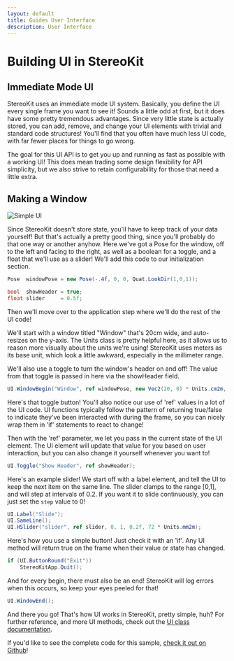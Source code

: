 ```yaml
---
layout: default
title: Guides User Interface
description: User Interface
---
```


# Building UI in StereoKit

## Immediate Mode UI

StereoKit uses an immediate mode UI system. Basically, you define the UI
every single frame you want to see it! Sounds a little odd at first, but
it does have some pretty tremendous advantages. Since very little state is
actually stored, you can add, remove, and change your UI elements with trivial
and standard code structures! You'll find that you often have much less UI
code, with far fewer places for things to go wrong.

The goal for this UI API is to get you up and running as fast as possible
with a working UI! This does mean trading some design flexibility for API
simplicity, but we also strive to retain configurability for those that need
a little extra.

## Making a Window

![Simple UI]({{site.url}}/img/screenshots/GuideUserInterface.jpg)

Since StereoKit doesn't store state, you'll have to keep track of your
data yourself! But that's actually a pretty good thing, since you'll
probably do that one way or another anyhow. Here we've got a Pose for
the window, off to the left and facing to the right, as well as a boolean
for a toggle, and a float that we'll use as a slider! We'll add this code
to our initialization section.
```csharp
Pose  windowPose = new Pose(-.4f, 0, 0, Quat.LookDir(1,0,1));

bool  showHeader = true;
float slider     = 0.5f;
```
Then we'll move over to the application step where we'll do the rest of the UI code!

We'll start with a window titled "Window" that's 20cm wide, and auto-resizes on the
y-axis. The Units class is pretty helpful here, as it allows us to reason more visually
about the units we're using! StereoKit uses meters as its base unit, which look a little
awkward, especially in the millimeter range.

We'll also use a toggle to turn the window's header on and off! The value from that toggle
is passed in here via the showHeader field.
```csharp
UI.WindowBegin("Window", ref windowPose, new Vec2(20, 0) * Units.cm2m, showHeader);

```
Here's that toggle button! You'll also notice our use of 'ref' values in a lot of the UI
code. UI functions typically follow the pattern of returning true/false to indicate they've
been interacted with during the frame, so you can nicely wrap them in 'if' statements to
react to change!

Then with the 'ref' parameter, we let you pass in the current state of the UI element. The UI
element will update that value for you based on user interaction, but you can also change it
yourself whenever you want to!
```csharp
UI.Toggle("Show Header", ref showHeader);

```
Here's an example slider! We start off with a label element, and tell the UI to
keep the next item on the same line. The slider clamps to the range [0,1], and
will step at intervals of 0.2. If you want it to slide continuously, you can just set
the `step` value to 0!
```csharp
UI.Label("Slide");
UI.SameLine();
UI.HSlider("slider", ref slider, 0, 1, 0.2f, 72 * Units.mm2m);

```
Here's how you use a simple button! Just check it with an 'if'. Any UI method
will return true on the frame when their value or state has changed.
```csharp
if (UI.ButtonRound("Exit"))
    StereoKitApp.Quit();

```
And for every begin, there must also be an end! StereoKit will log errors when this
occurs, so keep your eyes peeled for that!
```csharp
UI.WindowEnd();

```
And there you go! That's how UI works in StereoKit, pretty simple, huh?
For further reference, and more UI methods, check out the
[UI class documentation]({{site.url}}/Pages/Reference/UI.html).

If you'd like to see the complete code for this sample,
[check it out on Github](https://github.com/maluoi/StereoKit/blob/master/Examples/StereoKitTest/DemoUI.cs)!

